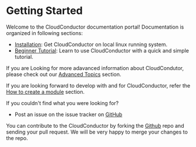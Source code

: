 # Getting Started

Welcome to the CloudConductor documentation portal! Documentation is organized in following sections:

  * [Installation]: Get CloudConductor on local linux running system.
  * [Beginner Tutorial]: Learn to use CloudConductor with a quick and simple tutorial.

If you are Looking for more adavanced information about CloudCondutor, please check out our [Advanced Topics] section.

If you are looking forward to develop with and for CloudConductor, refer the [How to create a module] section.

If you couldn't find what you were looking for?

  * Post an issue on the issue tracker on [GitHub]

You can contribute to the CloudConductor by forking the [Github] repo and sending your pull request. We will be very happy to merge 
your changes to the repo.

[Installation]: (installation.html)
[Beginner Tutorial]: (beginner_tutorial.html)
[Advanced Topics]: (../advanced_topics/pipeline_configuration.html)
[How to create a module]: (../developer/creating_a_module.html)
[Github]: (https://github.com/labdave/CloudConductor)